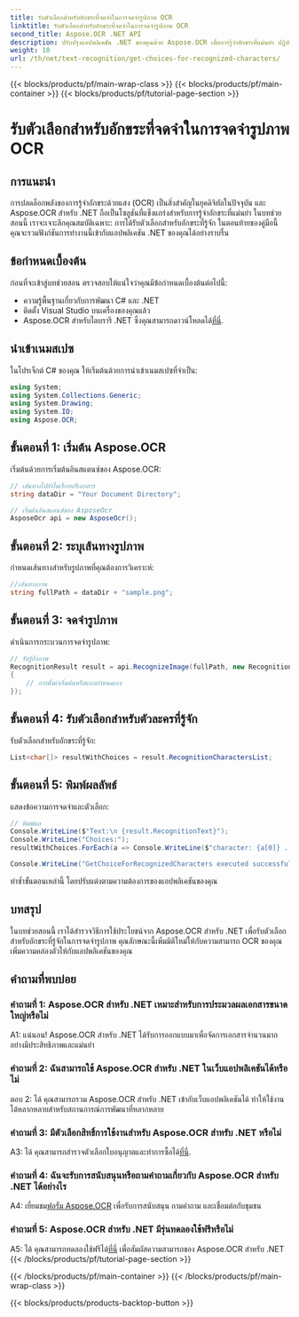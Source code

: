 ```yaml
---
title: รับตัวเลือกสำหรับอักขระที่จดจำในการจดจำรูปภาพ OCR
linktitle: รับตัวเลือกสำหรับอักขระที่จดจำในการจดจำรูปภาพ OCR
second_title: Aspose.OCR .NET API
description: ปรับปรุงแอปพลิเคชัน .NET ของคุณด้วย Aspose.OCR เพื่อการรู้จำอักขระที่แม่นยำ ปฏิบัติตามคำแนะนำทีละขั้นตอนของเราเพื่อดึงตัวเลือกสำหรับอักขระที่รู้จักในการจดจำรูปภาพ
weight: 10
url: /th/net/text-recognition/get-choices-for-recognized-characters/
---
```


{{< blocks/products/pf/main-wrap-class >}}
{{< blocks/products/pf/main-container >}}
{{< blocks/products/pf/tutorial-page-section >}}

# รับตัวเลือกสำหรับอักขระที่จดจำในการจดจำรูปภาพ OCR

## การแนะนำ

การปลดล็อกพลังของการรู้จำอักขระด้วยแสง (OCR) เป็นสิ่งสำคัญในยุคดิจิทัลในปัจจุบัน และ Aspose.OCR สำหรับ .NET ถือเป็นโซลูชันที่แข็งแกร่งสำหรับการรู้จำอักขระที่แม่นยำ ในบทช่วยสอนนี้ เราจะเจาะลึกคุณสมบัติเฉพาะ: การได้รับตัวเลือกสำหรับอักขระที่รู้จัก ในตอนท้ายของคู่มือนี้ คุณจะรวมฟังก์ชันการทำงานนี้เข้ากับแอปพลิเคชัน .NET ของคุณได้อย่างราบรื่น

## ข้อกำหนดเบื้องต้น

ก่อนที่จะเข้าสู่บทช่วยสอน ตรวจสอบให้แน่ใจว่าคุณมีข้อกำหนดเบื้องต้นต่อไปนี้:

- ความรู้พื้นฐานเกี่ยวกับการพัฒนา C# และ .NET
- ติดตั้ง Visual Studio บนเครื่องของคุณแล้ว
-  Aspose.OCR สำหรับไลบรารี .NET ซึ่งคุณสามารถดาวน์โหลดได้[ที่นี่](https://releases.aspose.com/ocr/net/).

## นำเข้าเนมสเปซ

ในโปรเจ็กต์ C# ของคุณ ให้เริ่มต้นด้วยการนำเข้าเนมสเปซที่จำเป็น:

```csharp
using System;
using System.Collections.Generic;
using System.Drawing;
using System.IO;
using Aspose.OCR;
```

## ขั้นตอนที่ 1: เริ่มต้น Aspose.OCR

เริ่มต้นด้วยการเริ่มต้นอินสแตนซ์ของ Aspose.OCR:

```csharp
// เส้นทางไปยังไดเร็กทอรีเอกสาร
string dataDir = "Your Document Directory";

// เริ่มต้นอินสแตนซ์ของ AsposeOcr
AsposeOcr api = new AsposeOcr();
```

## ขั้นตอนที่ 2: ระบุเส้นทางรูปภาพ

กำหนดเส้นทางสำหรับรูปภาพที่คุณต้องการวิเคราะห์:

```csharp
//เส้นทางภาพ
string fullPath = dataDir + "sample.png";
```

## ขั้นตอนที่ 3: จดจำรูปภาพ

ดำเนินการกระบวนการจดจำรูปภาพ:

```csharp
// รับรู้ถึงภาพ
RecognitionResult result = api.RecognizeImage(fullPath, new RecognitionSettings
{
    // การตั้งค่าเริ่มต้นหรือแบบกำหนดเอง
});
```

## ขั้นตอนที่ 4: รับตัวเลือกสำหรับตัวละครที่รู้จัก

รับตัวเลือกสำหรับอักขระที่รู้จัก:

```csharp
List<char[]> resultWithChoices = result.RecognitionCharactersList;
```

## ขั้นตอนที่ 5: พิมพ์ผลลัพธ์

แสดงข้อความการจดจำและตัวเลือก:

```csharp
// พิมพ์ผล
Console.WriteLine($"Text:\n {result.RecognitionText}");
Console.WriteLine("Choices:");
resultWithChoices.ForEach(a => Console.WriteLine($"character: {a[0]} . Choices: {a[1]} {a[2]} {a[3]} {a[4]}"));

Console.WriteLine("GetChoiceForRecognizedCharacters executed successfully");
```

ทำซ้ำขั้นตอนเหล่านี้ โดยปรับแต่งตามความต้องการของแอปพลิเคชันของคุณ

## บทสรุป

ในบทช่วยสอนนี้ เราได้สำรวจวิธีการใช้ประโยชน์จาก Aspose.OCR สำหรับ .NET เพื่อรับตัวเลือกสำหรับอักขระที่รู้จักในการจดจำรูปภาพ คุณลักษณะนี้เพิ่มมิติใหม่ให้กับความสามารถ OCR ของคุณ เพิ่มความคล่องตัวให้กับแอปพลิเคชันของคุณ

## คำถามที่พบบ่อย

### คำถามที่ 1: Aspose.OCR สำหรับ .NET เหมาะสำหรับการประมวลผลเอกสารขนาดใหญ่หรือไม่

A1: แน่นอน! Aspose.OCR สำหรับ .NET ได้รับการออกแบบมาเพื่อจัดการเอกสารจำนวนมากอย่างมีประสิทธิภาพและแม่นยำ

### คำถามที่ 2: ฉันสามารถใช้ Aspose.OCR สำหรับ .NET ในเว็บแอปพลิเคชันได้หรือไม่

ตอบ 2: ได้ คุณสามารถรวม Aspose.OCR สำหรับ .NET เข้ากับเว็บแอปพลิเคชันได้ ทำให้ใช้งานได้หลากหลายสำหรับสถานการณ์การพัฒนาที่หลากหลาย

### คำถามที่ 3: มีตัวเลือกสิทธิ์การใช้งานสำหรับ Aspose.OCR สำหรับ .NET หรือไม่

 A3: ได้ คุณสามารถสำรวจตัวเลือกใบอนุญาตและทำการซื้อได้[ที่นี่](https://purchase.aspose.com/buy).

### คำถามที่ 4: ฉันจะรับการสนับสนุนหรือถามคำถามเกี่ยวกับ Aspose.OCR สำหรับ .NET ได้อย่างไร

 A4: เยี่ยมชม[ฟอรั่ม Aspose.OCR](https://forum.aspose.com/c/ocr/16) เพื่อรับการสนับสนุน ถามคำถาม และเชื่อมต่อกับชุมชน

### คำถามที่ 5: Aspose.OCR สำหรับ .NET มีรุ่นทดลองใช้ฟรีหรือไม่

 A5: ได้ คุณสามารถทดลองใช้ฟรีได้[ที่นี่](https://releases.aspose.com/) เพื่อสัมผัสความสามารถของ Aspose.OCR สำหรับ .NET
{{< /blocks/products/pf/tutorial-page-section >}}

{{< /blocks/products/pf/main-container >}}
{{< /blocks/products/pf/main-wrap-class >}}

{{< blocks/products/products-backtop-button >}}
